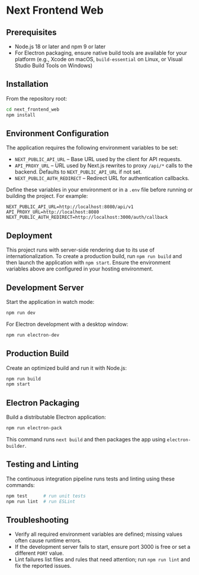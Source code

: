 # Next Frontend Web

## Prerequisites

- Node.js 18 or later and npm 9 or later
- For Electron packaging, ensure native build tools are available for your platform (e.g., Xcode on macOS, `build-essential` on Linux, or Visual Studio Build Tools on Windows)

## Installation

From the repository root:

```bash
cd next_frontend_web
npm install
```

## Environment Configuration

The application requires the following environment variables to be set:

- `NEXT_PUBLIC_API_URL` – Base URL used by the client for API requests.
- `API_PROXY_URL` – URL used by Next.js rewrites to proxy `/api/*` calls to the backend. Defaults to `NEXT_PUBLIC_API_URL` if not set.
- `NEXT_PUBLIC_AUTH_REDIRECT` – Redirect URL for authentication callbacks.

Define these variables in your environment or in a `.env` file before running or building the project. For example:

```env
NEXT_PUBLIC_API_URL=http://localhost:8080/api/v1
API_PROXY_URL=http://localhost:8080
NEXT_PUBLIC_AUTH_REDIRECT=http://localhost:3000/auth/callback
```

## Deployment

This project runs with server-side rendering due to its use of internationalization. To create a production build, run `npm run build` and then launch the application with `npm start`. Ensure the environment variables above are configured in your hosting environment.

## Development Server

Start the application in watch mode:

```bash
npm run dev
```

For Electron development with a desktop window:

```bash
npm run electron-dev
```

## Production Build

Create an optimized build and run it with Node.js:

```bash
npm run build
npm start
```

## Electron Packaging

Build a distributable Electron application:

```bash
npm run electron-pack
```

This command runs `next build` and then packages the app using `electron-builder`.

## Testing and Linting

The continuous integration pipeline runs tests and linting using these commands:

```bash
npm test      # run unit tests
npm run lint  # run ESLint
```

## Troubleshooting

- Verify all required environment variables are defined; missing values often cause runtime errors.
- If the development server fails to start, ensure port 3000 is free or set a different `PORT` value.
- Lint failures list files and rules that need attention; run `npm run lint` and fix the reported issues.
